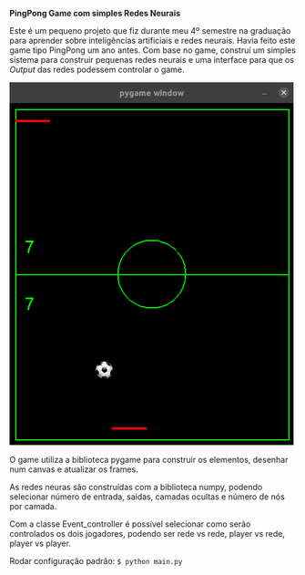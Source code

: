 **PingPong Game com simples Redes Neurais**

Este é um pequeno projeto que fiz durante meu 4º semestre na graduação para aprender 
sobre inteligências artificiais e redes neurais. Havia feito este game tipo PingPong
um ano antes. Com base no game, construí um simples sistema para construir pequenas
redes neurais e uma interface para que os _Output_ das redes podessem controlar o game.

![img_1.png](img_1.png)

O game utiliza a biblioteca pygame para construir os elementos, desenhar num canvas 
e atualizar os frames.

As redes neuras são construídas com a biblioteca numpy, podendo selecionar número de
entrada, saídas, camadas ocultas e número de nós por camada.

Com a classe Event_controller é possível selecionar como serão controlados os dois 
jogadores, podendo ser rede vs rede, player vs rede, player vs player.

Rodar configuração padrão:
`$ python main.py`
